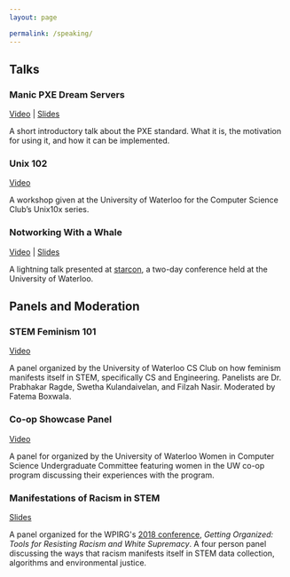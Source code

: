 ```yaml
---
layout: page

permalink: /speaking/
---
```


## Talks

### Manic PXE Dream Servers
[Video](http://mirror.csclub.uwaterloo.ca/csclub/fatema-manic-pxe-dream-servers.mp4) | [Slides](https://docs.google.com/presentation/d/1z_NwFExADO8DP73KSdp6PBh3pSSUixP6I-ZrC3hrnvQ/edit?usp=sharing)

A short introductory talk about the PXE standard. What it is, the motivation
for using it, and how it can be implemented.

### Unix 102
[Video](http://mirror.csclub.uwaterloo.ca/csclub/unix102-s17.mp4)

A workshop given at the University of Waterloo for the Computer Science
Club’s Unix10x series.

### Notworking With a Whale
[Video](https://starcon.io) | [Slides](https://docs.google.com/presentation/d/1-ofnItCye4llYRnV6CoqptYxpwMmqU0KOeZFzKzT9Ds/edit?usp=sharing)

A lightning talk presented at [starcon](https://starcon.io), a two-day conference held 
at the University of Waterloo. 

## Panels and Moderation

### STEM Feminism 101
[Video](http://csclub.uwaterloo.ca/media/Feminism%20in%20STEM%20-%20a%20101%20Panel)

A panel organized by the University of Waterloo CS Club on how feminism manifests itself in STEM, specifically CS and Engineering.
Panelists are Dr. Prabhakar Ragde, Swetha Kulandaivelan, and Filzah Nasir. Moderated by Fatema Boxwala. 

### Co-op Showcase Panel
[Video](http://wics.uwaterloo.ca/2016/01/coop-video-2016/)

A panel for organized by the University of Waterloo Women in Computer Science
Undergraduate Committee featuring women in the UW co-op program discussing
their experiences with the program.

### Manifestations of Racism in STEM
[Slides](https://docs.google.com/presentation/d/1KtPnNZ73Lj7yAqOMl_8M--MkFsgbJUjP3nGHmaWQHGc/edit?usp=sharing)

A panel organized for the WPIRG's [2018 conference](http://wpirg.org/gettinorganizedconference/), _Getting Organized:
Tools for Resisting Racism and White Supremacy_. A four person panel discussing the ways that racism manifests itself
in STEM data collection, algorithms and environmental justice.
